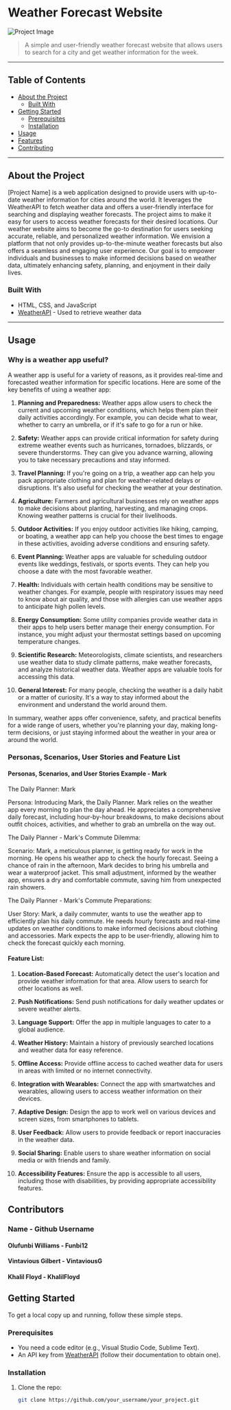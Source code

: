 
# Weather Forecast Website

![Project Image](https://github.com/softwareproject12/Software-Engineering-/blob/main/PictureProject.png)

> A simple and user-friendly weather forecast website that allows users to search for a city and get weather information for the week.

---

## Table of Contents

- [About the Project](#about-the-project)
  - [Built With](#built-with)
- [Getting Started](#getting-started)
  - [Prerequisites](#prerequisites)
  - [Installation](#installation)
- [Usage](#usage)
- [Features](#features)
- [Contributing](#contributing)

---

## About the Project

[Project Name] is a web application designed to provide users with up-to-date weather information for cities around the world. It leverages the WeatherAPI to fetch weather data and offers a user-friendly interface for searching and displaying weather forecasts. The project aims to make it easy for users to access weather forecasts for their desired locations. Our weather website aims to become the go-to destination for users seeking accurate, reliable, and personalized weather information. We envision a platform that not only provides up-to-the-minute weather forecasts but also offers a seamless and engaging user experience. Our goal is to empower individuals and businesses to make informed decisions based on weather data, ultimately enhancing safety, planning, and enjoyment in their daily lives.

### Built With

- HTML, CSS, and JavaScript
- [WeatherAPI](https://rapidapi.com/weatherapi/api/weatherapi-com) - Used to retrieve weather data

---

## Usage

### Why is a weather app useful?

A weather app is useful for a variety of reasons, as it provides real-time and forecasted weather information for specific locations. Here are some of the key benefits of using a weather app:

1. **Planning and Preparedness:** Weather apps allow users to check the current and upcoming weather conditions, which helps them plan their daily activities accordingly. For example, you can decide what to wear, whether to carry an umbrella, or if it's safe to go for a run or hike.

2. **Safety:** Weather apps can provide critical information for safety during extreme weather events such as hurricanes, tornadoes, blizzards, or severe thunderstorms. They can give you advance warning, allowing you to take necessary precautions and stay informed.

3. **Travel Planning:** If you're going on a trip, a weather app can help you pack appropriate clothing and plan for weather-related delays or disruptions. It's also useful for checking the weather at your destination.

4. **Agriculture:** Farmers and agricultural businesses rely on weather apps to make decisions about planting, harvesting, and managing crops. Knowing weather patterns is crucial for their livelihoods.

5. **Outdoor Activities:** If you enjoy outdoor activities like hiking, camping, or boating, a weather app can help you choose the best times to engage in these activities, avoiding adverse conditions and ensuring safety.

6. **Event Planning:** Weather apps are valuable for scheduling outdoor events like weddings, festivals, or sports events. They can help you choose a date with the most favorable weather.

7. **Health:** Individuals with certain health conditions may be sensitive to weather changes. For example, people with respiratory issues may need to know about air quality, and those with allergies can use weather apps to anticipate high pollen levels.

8. **Energy Consumption:** Some utility companies provide weather data in their apps to help users better manage their energy consumption. For instance, you might adjust your thermostat settings based on upcoming temperature changes.

9. **Scientific Research:** Meteorologists, climate scientists, and researchers use weather data to study climate patterns, make weather forecasts, and analyze historical weather data. Weather apps are valuable tools for accessing this data.

10. **General Interest:** For many people, checking the weather is a daily habit or a matter of curiosity. It's a way to stay informed about the environment and understand the world around them.

In summary, weather apps offer convenience, safety, and practical benefits for a wide range of users, whether you're planning your day, making long-term decisions, or just staying informed about the weather in your area or around the world.

### Personas, Scenarios, User Stories and Feature List
#### Personas, Scenarios, and User Stories Example - Mark
The Daily Planner: Mark

Persona: Introducing Mark, the Daily Planner. Mark relies on the weather app every morning to plan the day ahead. He appreciates a comprehensive daily forecast, including hour-by-hour breakdowns, to make decisions about outfit choices, activities, and whether to grab an umbrella on the way out.

The Daily Planner - Mark's Commute Dilemma:

Scenario: Mark, a meticulous planner, is getting ready for work in the morning. He opens his weather app to check the hourly forecast. Seeing a chance of rain in the afternoon, Mark decides to bring his umbrella and wear a waterproof jacket. This small adjustment, informed by the weather app, ensures a dry and comfortable commute, saving him from unexpected rain showers.

The Daily Planner - Mark's Commute Preparations:

User Story:
Mark, a daily commuter, wants to use the weather app to efficiently plan his daily commute. He needs hourly forecasts and real-time updates on weather conditions to make informed decisions about clothing and accessories. Mark expects the app to be user-friendly, allowing him to check the forecast quickly each morning.

#### Feature List:

1. **Location-Based Forecast:** Automatically detect the user's location and provide weather information for that area. Allow users to search for other locations as well.

2. **Push Notifications:** Send push notifications for daily weather updates or severe weather alerts.

3. **Language Support:** Offer the app in multiple languages to cater to a global audience.

4. **Weather History:** Maintain a history of previously searched locations and weather data for easy reference.

5. **Offline Access:** Provide offline access to cached weather data for users in areas with limited or no internet connectivity.

6. **Integration with Wearables:** Connect the app with smartwatches and wearables, allowing users to access weather information on their devices.

7. **Adaptive Design:** Design the app to work well on various devices and screen sizes, from smartphones to tablets.

8. **User Feedback:** Allow users to provide feedback or report inaccuracies in the weather data.

9. **Social Sharing:** Enable users to share weather information on social media or with friends and family.

10. **Accessibility Features:** Ensure the app is accessible to all users, including those with disabilities, by providing appropriate accessibility features.

## Contributors
### Name - Github Username
#### Olufunbi Williams - Funbi12
#### Vintavious Gilbert - VintaviousG
#### Khalil Floyd - KhalilFloyd
## Getting Started

To get a local copy up and running, follow these simple steps.

### Prerequisites

- You need a code editor (e.g., Visual Studio Code, Sublime Text).
- An API key from [WeatherAPI](https://rapidapi.com/weatherapi/api/weatherapi-com) (follow their documentation to obtain one).

### Installation

1. Clone the repo:
   ```sh
   git clone https://github.com/your_username/your_project.git
